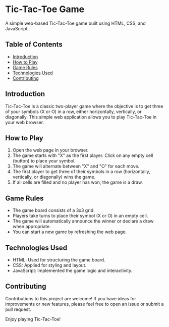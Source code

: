 # Tic-Tac-Toe Game

A simple web-based Tic-Tac-Toe game built using HTML, CSS, and JavaScript.

## Table of Contents
- [Introduction](#introduction)
- [How to Play](#how-to-play)
- [Game Rules](#game-rules)
- [Technologies Used](#technologies-used)
- [Contributing](#contributing)

## Introduction

Tic-Tac-Toe is a classic two-player game where the objective is to get three of your symbols (X or O) in a row, either horizontally, vertically, or diagonally. This simple web application allows you to play Tic-Tac-Toe in your web browser.

## How to Play

1. Open the web page in your browser.
2. The game starts with "X" as the first player. Click on any empty cell (button) to place your symbol.
3. The game will alternate between "X" and "O" for each move.
4. The first player to get three of their symbols in a row (horizontally, vertically, or diagonally) wins the game.
5. If all cells are filled and no player has won, the game is a draw.

## Game Rules

- The game board consists of a 3x3 grid.
- Players take turns to place their symbol (X or O) in an empty cell.
- The game will automatically announce the winner or declare a draw when appropriate.
- You can start a new game by refreshing the web page.

## Technologies Used

- HTML: Used for structuring the game board.
- CSS: Applied for styling and layout.
- JavaScript: Implemented the game logic and interactivity.

## Contributing

Contributions to this project are welcome! If you have ideas for improvements or new features, please feel free to open an issue or submit a pull request.

Enjoy playing Tic-Tac-Toe!
